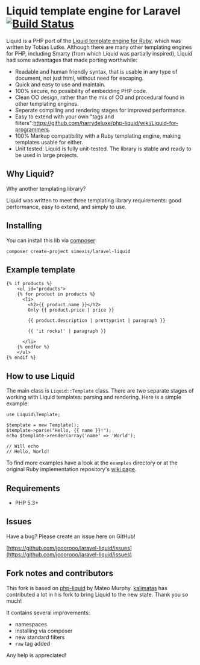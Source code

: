 # Liquid template engine for Laravel [![Build Status](https://travis-ci.org/jooorooo/laravel-liquid.svg?branch=develop)](https://travis-ci.org/jooorooo/laravel-liquid)

Liquid is a PHP port of the [Liquid template engine for Ruby](https://github.com/Shopify/liquid), which was written by Tobias Lutke. Although there are many other templating engines for PHP, including Smarty (from which Liquid was partially inspired), Liquid had some advantages that made porting worthwhile:

 * Readable and human friendly syntax, that is usable in any type of document, not just html, without need for escaping.
 * Quick and easy to use and maintain.
 * 100% secure, no possibility of embedding PHP code.
 * Clean OO design, rather than the mix of OO and procedural found in other templating engines.
 * Seperate compiling and rendering stages for improved performance.
 * Easy to extend with your own "tags and filters":https://github.com/harrydeluxe/php-liquid/wiki/Liquid-for-programmers.
 * 100% Markup compatibility with a Ruby templating engine, making templates usable for either.
 * Unit tested: Liquid is fully unit-tested. The library is stable and ready to be used in large projects.

## Why Liquid?

Why another templating library?

Liquid was written to meet three templating library requirements: good performance, easy to extend, and simply to use.

## Installing

You can install this lib via [composer](https://getcomposer.org/):

    composer create-project simexis/laravel-liquid

## Example template

	{% if products %}
		<ul id="products">
		{% for product in products %}
		  <li>
			<h2>{{ product.name }}</h2>
			Only {{ product.price | price }}

			{{ product.description | prettyprint | paragraph }}

			{{ 'it rocks!' | paragraph }}

		  </li>
		{% endfor %}
		</ul>
	{% endif %}

## How to use Liquid

The main class is `Liquid::Template` class. There are two separate stages of working with Liquid templates: parsing and rendering. Here is a simple example:

    use Liquid\Template;

    $template = new Template();
    $template->parse("Hello, {{ name }}!");
    echo $template->render(array('name' => 'World');

	// Will echo
	// Hello, World!

To find more examples have a look at the `examples` directory or at the original Ruby implementation repository's [wiki page](https://github.com/Shopify/liquid/wiki).

## Requirements

 * PHP 5.3+

## Issues

Have a bug? Please create an issue here on GitHub!

[https://github.com/jooorooo/laravel-liquid/issues](https://github.com/jooorooo/laravel-liquid/issues)

## Fork notes and contributors

This fork is based on [php-liquid](http://code.google.com/p/php-liquid/) by Mateo Murphy. [kalimatas](https://github.com/kalimatas/php-liquid) has contributed a lot in his fork to bring Liquid to the new state. Thank you so much!

It contains several improvements:

 * namespaces
 * installing via composer
 * new standard filters
 * `raw` tag added

Any help is appreciated!
